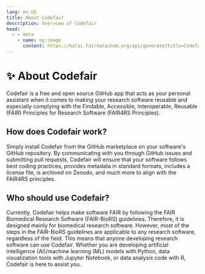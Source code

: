 ```yaml
---
lang: en-US
title: About Codefair
description: Overview of Codefair
head:
  - - meta
    - name: og:image
      content: https://kalai.fairdataihub.org/api/generate?title=Codefair%20Documentation&description=About%20Codefair&app=codefair&org=fairdataihub
---
```


# :sparkles: About Codefair

Codefair is a free and open source GitHub app that acts as your personal assistant when it comes to making your research software reusable and especially complying with the Findable, Accessible, Interoperable, Reusable (FAIR) Principles for Research Software (FAIR4RS Principles).

<!-- ![dashboard](/dashboard.png){width=10%}
![metadata-editor](/metadata-ui.png){width=10%} -->

## How does Codefair work?

Simply install Codefair from the GitHub marketplace on your software's GitHub repository. By communicating with you through GitHub issues and submitting pull requests, Codefair will ensure that your software follows best coding practices, provides metadata in standard formats, includes a license file, is archived on Zenodo, and much more to align with the FAIR4RS principles.

## Who should use Codefair?

Currently, Codefair helps make software FAIR by following the FAIR Biomedical Research Software (FAIR-BioRS) guidelines. Therefore, it is designed mainly for biomedical research software. However, most of the steps in the FAIR-BioRS guidelines are applicable to any research software, regardless of the field. This means that anyone developing research software can use Codefair. Whether you are developing artificial intelligence (AI)/machine learning (ML) models with Python, data visualization tools with Jupyter Notebook, or data analysis code with R, Codefair is here to assist you.
